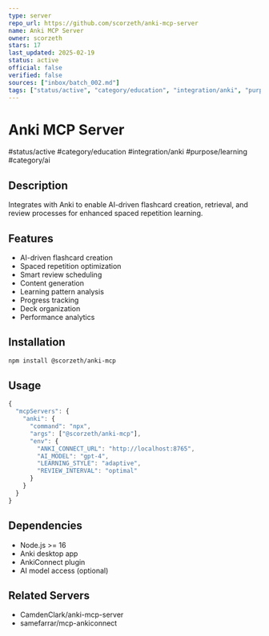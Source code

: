 ```yaml
---
type: server
repo_url: https://github.com/scorzeth/anki-mcp-server
name: Anki MCP Server
owner: scorzeth
stars: 17
last_updated: 2025-02-19
status: active
official: false
verified: false
sources: ["inbox/batch_002.md"]
tags: ["status/active", "category/education", "integration/anki", "purpose/learning", "category/ai"]
---
```


# Anki MCP Server

#status/active #category/education #integration/anki #purpose/learning #category/ai

## Description

Integrates with Anki to enable AI-driven flashcard creation, retrieval, and review processes for enhanced spaced repetition learning.

## Features

- AI-driven flashcard creation
- Spaced repetition optimization
- Smart review scheduling
- Content generation
- Learning pattern analysis
- Progress tracking
- Deck organization
- Performance analytics

## Installation

```bash
npm install @scorzeth/anki-mcp
```

## Usage

```javascript
{
  "mcpServers": {
    "anki": {
      "command": "npx",
      "args": ["@scorzeth/anki-mcp"],
      "env": {
        "ANKI_CONNECT_URL": "http://localhost:8765",
        "AI_MODEL": "gpt-4",
        "LEARNING_STYLE": "adaptive",
        "REVIEW_INTERVAL": "optimal"
      }
    }
  }
}
```

## Dependencies

- Node.js >= 16
- Anki desktop app
- AnkiConnect plugin
- AI model access (optional)

## Related Servers

- CamdenClark/anki-mcp-server
- samefarrar/mcp-ankiconnect